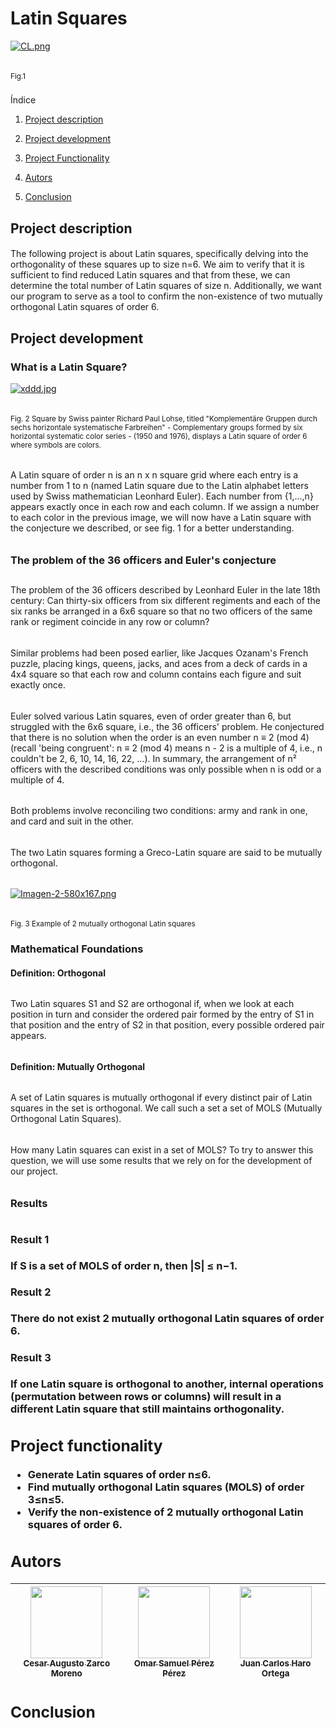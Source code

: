 <h1 align="left"> Latin Squares </h1>

[![CL.png](https://i.postimg.cc/PrwWzzHz/CL.png)](https://postimg.cc/PPdvdDPP)
<h6> </h6>
<sub> Fig.1 </sub>
<h3></h3>
Índice

1. [Project description](#project-description)

2. [Project development](#Project-developmnet)

3. [Project Functionality](#project-funcionality)

4. [Autors](#autors)

5. [Conclusion](#conclusion)


## Project description
<h4></h4>

The following project is about Latin squares, specifically delving into the orthogonality of these squares up to size n=6. We aim to verify that it is sufficient to find reduced Latin squares and that from these, we can determine the total number of Latin squares of size n. Additionally, we want our program to serve as a tool to confirm the non-existence of two mutually orthogonal Latin squares of order 6.

## Project development
<h4></h4>
<h3 align="left"> What is a Latin Square?</h3>

[![xddd.jpg](https://i.postimg.cc/XqvbQDP7/xddd.jpg)](https://postimg.cc/62FgQzwD)
<h6> </h6>
<sub> Fig. 2 Square by Swiss painter Richard Paul Lohse, titled "Komplementäre Gruppen durch sechs horizontale systematische Farbreihen" - Complementary groups formed by six horizontal systematic color series - (1950 and 1976), displays a Latin square of order 6 where symbols are colors.  </sub>
<h6> </h6>
<h6> </h6>
A Latin square of order n is an n x n square grid where each entry is a number from 1 to n (named Latin square due to the Latin alphabet letters used by Swiss mathematician Leonhard Euler). Each number from {1,...,n} appears exactly once in each row and each column.
If we assign a number to each color in the previous image, we will now have a Latin square with the conjecture we described, or see fig. 1 for a better understanding.
<h6> </h6>
<h3> The problem of the 36 officers and Euler's conjecture </h3>
<h2></h2>
The problem of the 36 officers described by Leonhard Euler in the late 18th century: Can thirty-six officers from six different regiments and each of the six ranks be arranged in a 6x6 square so that no two officers of the same rank or regiment coincide in any row or column?
<h6> </h6>
Similar problems had been posed earlier, like Jacques Ozanam's French puzzle, placing kings, queens, jacks, and aces from a deck of cards in a 4x4 square so that each row and column contains each figure and suit exactly once.
<h6> </h6>
Euler solved various Latin squares, even of order greater than 6, but struggled with the 6x6 square, i.e., the 36 officers' problem. He conjectured that there is no solution when the order is an even number n ≡ 2 (mod 4) (recall 'being congruent': n ≡ 2 (mod 4) means n - 2 is a multiple of 4, i.e., n couldn't be 2, 6, 10, 14, 16, 22, …). In summary, the arrangement of n² officers with the described conditions was only possible when n is odd or a multiple of 4.
<h6></h6>
Both problems involve reconciling two conditions: army and rank in one, and card and suit in the other.
<h6></h6>
The two Latin squares forming a Greco-Latin square are said to be mutually orthogonal.
<h6></h6>

[![Imagen-2-580x167.png](https://i.postimg.cc/jStvXh3m/Imagen-2-580x167.png)](https://postimg.cc/HVvQWbg9)
<h6></h6>
<sub> Fig. 3 Example of 2 mutually orthogonal Latin squares </sub>

<h3 align="left"> Mathematical Foundations </h3>
<h4> Definition: Orthogonal </h4>
<h6></h6>
Two Latin squares S1 and S2 are orthogonal if, when we look at each position in turn and consider the ordered pair formed by the entry of S1 in that position and the entry of S2 in that position, every possible ordered pair appears.
<h6></h6>
<h4> Definition: Mutually Orthogonal </h4>
<h6></h6>
A set of Latin squares is mutually orthogonal if every distinct pair of Latin squares in the set is orthogonal. We call such a set a set of MOLS (Mutually Orthogonal Latin Squares).
<h6></h6>
How many Latin squares can exist in a set of MOLS? To try to answer this question, we will use some results that we rely on for the development of our project.
<h6></h6>
<h3>Results<h/3>
<h6></h6>
<h4> Result 1 </h4>
If S is a set of MOLS of order n, then |S| ≤ n−1.
<h4> Result 2</h4>
There do not exist 2 mutually orthogonal Latin squares of order 6.
<h4>Result 3</h4>
If one Latin square is orthogonal to another, internal operations (permutation between rows or columns) will result in a different Latin square that still maintains orthogonality.


























## Project functionality
- Generate Latin squares of order n≤6.
- Find mutually orthogonal Latin squares (MOLS) of order 3≤n≤5.
- Verify the non-existence of 2 mutually orthogonal Latin squares of order 6.









## Autors
| [<img src="https://avatars.githubusercontent.com/u/141696762?v=4" width=115><br><sub>Cesar Augusto Zarco Moreno</sub>](https://github.com/CesarZarco) |  [<img src="https://avatars.githubusercontent.com/u/141844905?v=4" width=115><br><sub>Omar Samuel Pérez Pérez</sub>](https://github.com/OS37) |  [<img src="https://avatars.githubusercontent.com/u/141780211?v=4" width=115><br><sub>Juan Carlos Haro Ortega</sub>](https://github.com/jcar2905) |
| :---: | :---: | :---: |



## Conclusion
